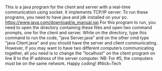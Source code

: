 This is a java program for the client and server with a real-time communication using socket. It implements TCP/IP server.
To run these programs, you need to have java and jdk installed on your pc. https://www.java.com/download/ie_manual.jsp
For this program to run, you need to open the directory containing these files and open two command prompts, one for the client and server.
While on the directory, type this command to run the code, "java Server.java" and on the other cmd type "java Client.java" and you should have the server and client communicating.
However, if you may want to have two different computers communicating together, all you need is to change the "localhost" on the client program on line 8 to the IP address of the server computer. 
NB: For #5, the computers must be on the same network. 
Happy coding!
#Nick~Tech
